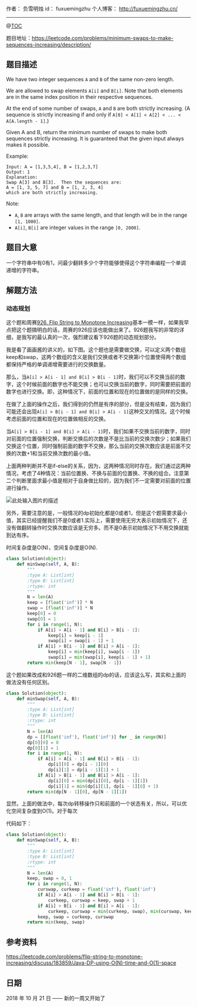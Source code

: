 作者： 负雪明烛
id：	fuxuemingzhu
个人博客：	http://fuxuemingzhu.cn/

---
@[TOC](目录)


题目地址：https://leetcode.com/problems/minimum-swaps-to-make-sequences-increasing/description/

## 题目描述

We have two integer sequences ``A`` and ``B`` of the same non-zero length.

We are allowed to swap elements ``A[i]`` and ``B[i]``.  Note that both elements are in the same index position in their respective sequences.

At the end of some number of swaps, ``A`` and ``B`` are both strictly increasing.  (A sequence is strictly increasing if and only if ``A[0] < A[1] < A[2] < ... < A[A.length - 1]``.)

Given A and B, return the minimum number of swaps to make both sequences strictly increasing.  It is guaranteed that the given input always makes it possible.

Example:

    Input: A = [1,3,5,4], B = [1,2,3,7]
    Output: 1
    Explanation: 
    Swap A[3] and B[3].  Then the sequences are:
    A = [1, 3, 5, 7] and B = [1, 2, 3, 4]
    which are both strictly increasing.

Note:

- ``A``, ``B`` are arrays with the same length, and that length will be in the range ``[1, 1000]``.
- ``A[i]``, ``B[i]`` are integer values in the range ``[0, 2000]``.


## 题目大意

一个字符串中有0有1，问最少翻转多少个字符能够使得这个字符串编程一个单调递增的字符串。

## 解题方法

### 动态规划

这个题和周赛[926. Flip String to Monotone Increasing][1]基本一模一样，如果我早点把这个题搞明白的话，周赛的926应该也能做出来了。926题我写的非常的详细，是我写的最认真的一次，强烈建议看下926题的动态规划部分。

我是看了画画酱的讲义的，如下图。这个题也是需要做交换，可以定义两个数组keep和swap，这两个数组的含义是我们交换或者不交换第i个位置使得两个数组都保持严格的单调递增需要进行的交换数量。

那么，当``A[i] > A[i - 1] and B[i] > B[i - 1]``时，我们可以不交换当前的数字，这个时候前面的数字也不能交换；也可以交换当前的数字，同时需要把前面的数字也进行交换。即，这种情况下，前面的位置和现在的位置做的是同样的交换。

在做了上面的操作之后，我们得到的仍然是有序的部分，但是没有结束，因为我们可能还会出现``A[i] > B[i - 1] and B[i] > A[i - 1]``这种交叉的情况。这个时候考虑前面的位置和现在的位置做相反的交换。

当``A[i] > B[i - 1] and B[i] > A[i - 1]``时，我们如果不交换当前的数字，同时对前面的位置强制交换，判断交换后的次数是不是比当前的交换次数少；如果我们交换这个位置，同时强制前面的数字不交换，那么当前的交换次数应该是前面不交换的次数+1和当前交换次数的最小值。

上面两种判断并不是if-else的关系，因为，这两种情况同时存在。我们通过这两种情况，考虑了4种情况：当前位置换、不换与前面的位置换、不换的组合。注意第二个判断里面求最小值是相对于自身做比较的，因为我们不一定需要对前面的位置进行操作。

![此处输入图片的描述][2]

另外，需要注意的是，一般情况的dp初始化都是0或者1，但是这个题需要求最小值，其实已经提醒我们不是0或者1.实际上，需要使用无穷大表示初始情况下，还没有做翻转操作时交换次数应该是无穷多。而不是0表示初始情况下不用交换就能到达有序。

时间复杂度是O(N)，空间复杂度是O(N).

```python
class Solution(object):
    def minSwap(self, A, B):
        """
        :type A: List[int]
        :type B: List[int]
        :rtype: int
        """
        N = len(A)
        keep = [float('inf')] * N
        swap = [float('inf')] * N
        keep[0] = 0
        swap[0] = 1
        for i in range(1, N):
            if A[i] > A[i - 1] and B[i] > B[i - 1]:
                keep[i] = keep[i - 1]
                swap[i] = swap[i - 1] + 1
            if A[i] > B[i - 1] and B[i] > A[i - 1]:
                keep[i] = min(keep[i], swap[i - 1])
                swap[i] = min(swap[i], keep[i - 1] + 1)
        return min(keep[N - 1], swap[N - 1])
```

这个题如果改成和926题一样的二维数组的dp的话，应该这么写，其实和上面的做法没有任何区别。


```python
class Solution(object):
    def minSwap(self, A, B):
        """
        :type A: List[int]
        :type B: List[int]
        :rtype: int
        """
        N = len(A)
        dp = [[float('inf'), float('inf')] for _ in range(N)]
        dp[0][0] = 0
        dp[0][1] = 1
        for i in range(1, N):
            if A[i] > A[i - 1] and B[i] > B[i - 1]:
                dp[i][0] = dp[i - 1][0]
                dp[i][1] = dp[i - 1][1] + 1
            if A[i] > B[i - 1] and B[i] > A[i - 1]:
                dp[i][0] = min(dp[i][0], dp[i - 1][1])
                dp[i][1] = min(dp[i][1], dp[i - 1][0] + 1)
        return min(dp[N - 1][0], dp[N - 1][1])
```


显然，上面的做法中，每次dp转移操作只和前面的一个状态有关，所以，可以优化空间复杂度到O(1)。对于每次


代码如下：


```python
class Solution(object):
    def minSwap(self, A, B):
        """
        :type A: List[int]
        :type B: List[int]
        :rtype: int
        """
        N = len(A)
        keep, swap = 0, 1
        for i in range(1, N):
            curswap, curkeep = float('inf'), float('inf')
            if A[i] > A[i - 1] and B[i] > B[i - 1]:
                curkeep, curswap = keep, swap + 1
            if A[i] > B[i - 1] and B[i] > A[i - 1]:
                curkeep, curswap = min(curkeep, swap), min(curswap, keep + 1)
            keep, swap = curkeep, curswap
        return min(keep, swap)
```

## 参考资料

https://leetcode.com/problems/flip-string-to-monotone-increasing/discuss/183859/Java-DP-using-O(N)-time-and-O(1)-space

## 日期

2018 年 10 月 21 日 —— 新的一周又开始了


  [1]: https://blog.csdn.net/fuxuemingzhu/article/details/83247054
  [2]: https://zxi.mytechroad.com/blog/wp-content/uploads/2018/03/801-ep183.png
  [3]: https://blog.csdn.net/fuxuemingzhu/article/details/83247054
  [4]: https://blog.csdn.net/fuxuemingzhu/article/details/83247054
  [5]: https://blog.csdn.net/fuxuemingzhu/article/details/83247054
  [6]: https://blog.csdn.net/fuxuemingzhu/article/details/83247054
  [7]: https://blog.csdn.net/fuxuemingzhu/article/details/83247054
  [8]: https://blog.csdn.net/fuxuemingzhu/article/details/83247054
  [9]: https://blog.csdn.net/fuxuemingzhu/article/details/83247054

